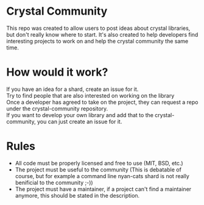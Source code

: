 # Crystal Community

This repo was created to allow users to post ideas about crystal libraries, but don't really know where to start.
It's also created to help developers find interesting projects to work on and help the crystal community the same time.

# How would it work?

If you have an idea for a shard, create an issue for it.  
Try to find people that are also interested on working on the library  
Once a developer has agreed to take on the project, they can request a repo under the crystal-community repository.  
If you want to develop your own library and add that to the crystal-community, you can just create an issue for it.  

# Rules

- All code must be properly licensed and free to use (MIT, BSD, etc.)
- The project must be useful to the community (This is debatable of course, but for example a command line nyan-cats shard is not really benificial to the community ;-))
- The project must have a maintainer, if a project can't find a maintainer anymore, this should be stated in the description.
